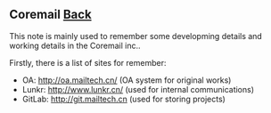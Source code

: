 ## Coremail	[Back](./../summary.md)

This note is mainly used to remember some developming details and working details in the Coremail inc..

Firstly, there is a list of sites for remember:

- OA: http://oa.mailtech.cn/ (OA system for original works)
- Lunkr: http://www.lunkr.cn/ (used for internal communications)
- GitLab: http://git.mailtech.cn (used for storing projects)